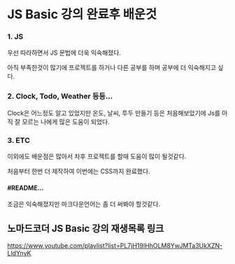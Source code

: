 JS Basic 강의 완료후 배운것  
======================
### 1. JS
우선 따라하면서 JS 문법에 더욱 익숙해졌다.

아직 부족한것이 많기에 프로젝트를 하거나 다른 공부를 하며 공부에 더 익숙해지고 싶다.

### 2. Clock, Todo, Weather 등등...
Clock은 어느정도 알고 있었지만 온도, 날씨, 투두 만들기 등은 처음해보았기에 Js를 아직 잘 모르는 나에게 많은 도움이 되었다.

### 3. ETC
이외에도 배운점은 많아서 차후 프로젝트를 할때 도움이 많이 될것같다.

처음부터 한번 더 제작하여 이번에는 CSS까지 완료했다.

#### #README...
조금은 익숙해졌지만 마크다운언어는 좀 더 써봐야 할것같다.

## 노마드코더 JS Basic 강의 재생목록 링크

<https://www.youtube.com/playlist?list=PL7jH19IHhOLM8YwJMTa3UkXZN-LldYnyK>

